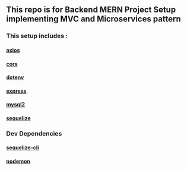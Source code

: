 ## This repo is for Backend MERN Project Setup implementing MVC and Microservices pattern

### This setup includes :
#### [axios](https://www.npmjs.com/package/axios)
#### [cors](https://www.npmjs.com/package/cors)
#### [dotenv](https://www.npmjs.com/package/dotenv)
#### [express](https://www.npmjs.com/package/express)
#### [mysql2](https://www.npmjs.com/package/mysql2)
#### [sequelize](https://www.npmjs.com/package/sequelize)

### Dev Dependencies
#### [sequelize-cli](https://www.npmjs.com/package/sequelize-cli)
#### [nodemon](https://www.npmjs.com/package/nodemon)
